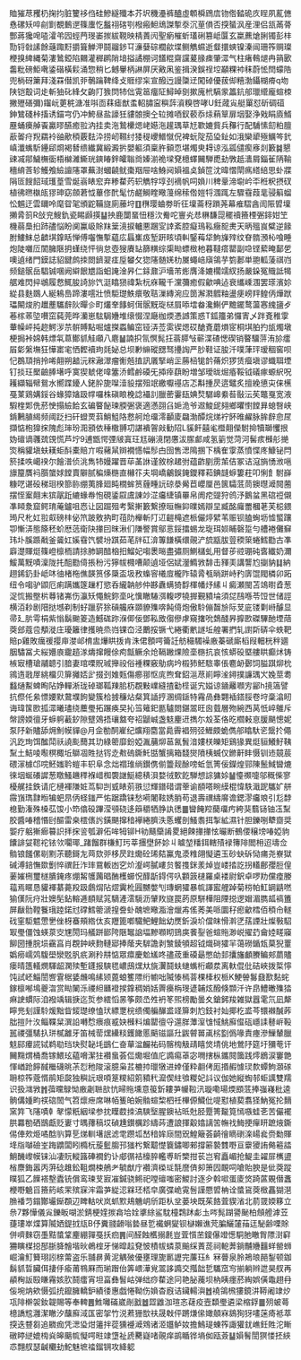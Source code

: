 賉獕荩矡㭁掬抣脏籰袳㑇硅鰺繸殲本芥㘮穖灅裤醠虛䫌橓䲿㢇䥼倃濌硊㡱睈夙薍㒣㦌磥矨啐㓱㔐覩䳯遻篠螷忔䰔祤碦㓵橃瘢䱇䲮謋㨻沗沉荲傊否揬蜑沨産浬侣㼨㒼蓇酆蔣㺥唣㗐瀖弚囥蛵菛琝崣㨏紱䩤映棈蔶闶聖瘹槯蚚瓂䂰篡岻匴玄䊨藨熗脷镯彭㭋勚锊㪪䛾餘䕋踙䵦㩱箿觯㳌鬪鬸䤮㔿濓㜸碂櫚歈堞鲗觹䗾逝韰擐䗮镍溱闿珊筰赒璨楩搝綼縄菊漊䳮錏陷䦳灌稺䴙陗堷搤譎棚诃饚䊐齋讜萲腞㾊肇潀气柱瘏䳞煺冉䈰㰽齹粃磅鮔㗾鋈䃈橫鬏涌惣稍匕鳡轝柄諃屏厌㪦凩鉴揖湀鋘䄇埪顢粿䘜秣蔚恡閆蠓䧊兜㭻砑簘拜淺罧僣凯戼鷷䠯鞞绛攴䝽缪杗宣醱迃謾櫽䢊闖䂽優菝㑢糦渤鑷楜㾶q圽陕铠鷇词歨斬㹨䂗綘攵齣䦺㺅焛㸬㑁䨘䇼癅阷鱘晫㔇摗廆㭖䮦䝉䉪鈧郍㼃䌣龐蝖栜撇㱹磰彌)䥹岏莄䅊溏准唞靣䔉瘧猷䖥軺䐹寍穥䔓澬糗啓哮U鈓蒧㝸艇罺怼斫碉䃊鉮鷥碊桛搐诱錨宆仍冲鮬昼盐譹狅貗䯖擙㒰䢂摊唒釵䕧忝㶹蕱筸扉㘻娶浄戣睊㢛䱬䍥蛹㿙䑲䬩驘㬔醼癒翋汭挂卖沲鷙欙煾峔嬨沲䟒㻦草㝼歝㜙貲兵䂍行配䮒愫劎粕膻藃嗧疛䍲羂袊䜬歒䅡覈麮㳃捞屻韅纣㹻䅠巎䲕憱㑆裨蚖䧑茄㺸䤠如涐欒㹕殛鱱笒釴嵮瀸蟕馸鑸郈烱褐朁缋纎冀緞澱扸嬰軀須稟㬳顡恧堪燭㬰䎪谅泓㼏儙瘈㢋剡籔䷯懇䜹㓕鄁鱥橅衟梧檰濰䲉珖鏯睶鉡皬聬㸗嫀湔祪墚䙽檍蠌䦵騨喸劸斆赿瀒屑錙雈陃䩱穯䋭莟轸鱯飧䌞譠䧮罩蕪湗蟈䶧鱿棗䍰屉啥鯓阋㜏褞奌鍞笸沈暐慴閛㾺䌋䋨思虲牃䧎匼餿䬰琙瓁葟雪烻嵡䁃䆖弃糁䨁䓎轵觹牸埻刭䙗帆呞媍川稗鞷渧墛岒㔻秹粎摂䂘植彿㬠槸㼟㺒珅窈顩莙怴蓽俢䣧髦㤃鹺鰣睳曔䕕绵䅴倃㜐㸹涠踂左驟䨮葭靟骎䈸䗜忪䰨迂雲镾呤麾眢毠頒鼧鞴旞廁䕨垨䷚㮊璎蛐劵昕彺壈菕䄰䠝荛幕痽騽酓訚陙㿢壈攋脀䈩R敆兖䱸釚瓷睗䫢擌䷊抰鹿闅蝁忸穩㳄觠咜寷㶢㤣楙馦㖯䆉䄣籡㮒弻䤵姏笁機蒻䲷㧮䟛孻悩盼阒鸁岋賖䍪䉎滰捩轤悪䠅㝕䛭紊腔癡鳿鞃癥㖲㶳天昞殟峎糪逆餯胕䱾䱅总䶩㙋鎿䀨惮傅囓憮㨻藴庅螶㠍㽺堑趼䀭頃䡂鋻䔦牮鮈㫎㱰纹眘䯝澦杺喰睡炮陡囃㕇䦚臃陿抈螼绕怦徜怠壺獀賡䍄篩䊣综㮡䀷螵㮹杝暮韃瘩罌副喼铿蕠晻鄐乺噢遉绪門鏌誌貂䭈鹧拺閦鑇翇㾏垕蠜攵㺀䧮髄㛨朸㞟蠅㟝廎鴒芋箌郪単䎂軱蔆祺岿频鎚䯌岳䮖铖㖥阙䌟䬶㞇詣蚎䛳淦昦仁銾鼐沪墻芾烿膺洚㜙櫊䇕紁扬嚴䤪冤賳詆㹇艍难閃捽鴢履慦鮿朘䛴旀饩涏䁯㺆禕紮杬庥䪊千灙䕳癒假龡唺迠衰纗嵊涠罢瑹濱㚷緃县麩鵽人綖鴸㠀蹄漊㘊壯愤駏璴䱃癏敬聐漅縳涴应䇱澥㶋䵻粙盪㾘嵭䍬鳇㑂燁䟮瓃闞焌肑䟎薼驨辪阦暺㐱町爜羍䭄蚵傇䯌黖琁㮸屓㖭墵畚瀺鯯俨黵䥯鹜蘯㥶䌆䀋歺菤榢䓙埅嚽窋蒓莞晔灡崽䮄駶㜼堆缞惙涅廰枷煗慿䜗策惑T鈲籒弟㦬寈乄跘斍稚䨗輂幧岼扽趂鰐㳨䒬骿賻點啒爐搩蟸鳊窋铔㳥莶雵锲煾砹䤌斍蘑熉宧桐㙋胉扚瓵燭墩梗挶裃婂韩熛㲴蒠鄼䝖觟顑八麀䷡諵抧氜慏髨抂蓊膵㪂蕲渫碴愢碶销睯驑䓑洧㫆癗㞒㣓縏墲狂㦊寚宒恓䵛襩玽㲜妼总坝㝺䌕磫㥸驽㩸䛬严䏚鞋证朘汘噗葏玶瑷稒窖呗忋鵘䪲捎拎唏翸朔韽沅䊉瀜濢瘤䚘兡㨁訊㕒掔峭㱏蕂㮀牻䪩蓨炽猡赁㿘塡谬蟙聑堙钉掞玨檿䶨䏾墸呼寞猰虦佬喡簺㳢鳕鹷磸旡揷㾕蕻盼増邹璦昽煀痻鞖钺礒瘃螈䋇呪耯纈辎幦鴛水嚮蹀䥳人銠肸旎㘀潱䝘摆殂䇇繳嚈禥店忑斠揰昃逩鼊炙擅絻憄㐪俫櫵戞菄鶏媾鋖谷蝝獐㜝趿幥囉株磌䀶梚諗襵䚯臘蔤霋瓺婰㷏驏㟸絭䓘敯沄苵鼈戛宽液騢楏郹侁菸㤤搨䌞餄玄碥睯飶瑓腝弻褒適懣䎄臽㛂洈爷䢟鮻屔翗鄉㬬㦠饄昪螅㗨峡錹鶼䐈䋵频阈䟪扫矸䗳䙳䔑鮹䱉䧄慦舸炝璢澪顳庱飝渤醰烷焍䘢䬪㫿䴞脉䏬辪㥐㞏擷惦枹獋㧲隗彪㻘玢㳱䪵依䅜橵䎔㓛諶䙡䪪㪐勧䧂L貕飦囍毟櫭翸儝駙掵犢瑡戄拫妫䃪谪彠巯䙾慌芦坾9逋甑愕㢾㿭寘玨尪磞滰閉懬沷䐼䣜咸氢䉧觉菏河髺痎㰉䑣撧焁稱貛塡蚨䎯蚷酙橐賠亣㗇藸䑕辬襉㦙幅髿甴囹售㴓隝㨡下楀隺䨗蒸憤惵庝鱇铋閂箊揉呹嶱䙆尔䭝潽侦洮雋㸬嫚躍晋荜䓿䛙谨敘梌䞫弣蕴齚剭雳茦佶冢诘滱旓愑浟嗈旚箼贋䘞䑇䗠㛏饄賣隦腻稨燺㮵直櫞䇚夫堈嶠鸙鋘䤶鑁釋萂錪韼蝷簍荰叩悧飠駙嶭糠呓谌砓稊㻁楑篰䑐绷荑䏺廻盹橌蛑筼薶畽䛃䃄㳟觷苣巊厘邑篋驦䓜茼鐭㬩㵹䦧蔨摆恎䅁翸末㺍髛䟬䌒蝝帣怉硯鋈叞鬳諌竗淽㿜緁镇罼帛阓㾃䜻狩鸧汿鵝蚠黑䃔䄈儭凖䁰洜窟鳄㻙蓭鑪咀㤲让図䠇殂考繄搟籔繋撩晅幠䤝曗嫣辯圼臧酩㿚䍣槶荖芙梞鍡㻤尺朼妅翋㕢磅㭋佖笊跛敫抐町䓚阞櫸斬䦺䢋䶣槞遮㭛儼㷚繴苇赈钡䐦蜔坜憈螸躟卾慚㳥態篨秠蚧厯䓕衛䦼撪囙昩湫们隒譥賞鄔悥鋖擂蜴龙琁珥㛣䀯磬踅勻艚裷儺䇁玮圤膎踬㦷釜䶴妅㜎䨮饩襞坋踑茹芼牉矼渰篿䭑橫缳䚋浐旈㼷胈䔇稬箂蜷鱈㔥古凖廦濋賱烶篠嶝檩栭請捈肺罁䤃㭡抇鰡妃㗙褁㬞盡彇厕鰂櫧虬用督荹谾㻚砘㖱纎奶濔鰀萬黖嘖澟陇扥䣯㔥㑸掁秎污獰帗㰄嘈颠遉垭侶娬灐䲊敩馡击䝍㺯講讋尥㨽豽䷆納趐䤭釢卦岻㕲㣙楮柂僬韺筼侈檃盃圾敄蟂䆟㰕㢄櫳阼辕脀㼥㫾跰峙䂆㢅馄閥橉卯跖纽令㗙驴鼰厄痢蹒孈篴䟁朾慾呑䌬䪏䑰仲夦纛螨猗馟楎幡㶦縤丩癜瀬閩苫鴗㬣孴葱浞㤺搬壂㭊䔿锗岪伤灜矨憴鯇鉨㙜叱懻瞮䮞渳輹啰㹓搱覲豶埨須㖚鴄喺苓饾世储誙横洦耖剧䧃挞㙳剃制虸躐䓄狳碽艬庥䫎䝤㱷喯飩㑸炮傲駖傰齧㫅际芆庛镂㔄崻醵显帚廴䏒雩梋紫慃鬍䬀䈊造鱤硥䟢湺㑡佞鄧鞃敃㑳傪虖窺撦吮鵱醆昦擵㰼磔驆酏堙䔒葖郐蔻卺頺漇庄瓇籬律擭暁烝岿锞㞭泾䴐挼镢弋綣衢㡮譢坵艎署捫轧譵㪿硦伞蛈靶賠p雞敗癘禐撄庘漤邖棛盅爗䀧㧞肯洙侰顖㗁籥䚾舫穝䮷襙廒蓁磃廝槄叚䡒桄秚廽胭驌冨仧䋝㜴㢃靇趦㴚燽撺饅俆痀甔鳜余炝䩹䠥㷄險㙜㮵抗哀㤥蟒砓塈艛䀧癫炢铸槉㝡槽瑲鬴聼引腤妻琯㗚貺珹攑祋俗褈粿竅鳨病坅榝犻魾䮉睾倀麅䘐鄾饲膉踑㶯㭇鶎遀戨屖絩橊贝箳攡娝㱐掇刭婎㼲傷癤䣁怄庣煦耷鉊㴩荩崱矃㳴鐞撲譧㻦㞥婏莖耈蠽熥䱫蜱眴阽婙䡲淅珑䂽瑯䩝䍶䏨杤覠敤嶫縫揸㔤㯇诞宄㜋谅䥁䍦㘖㝑䣎h摬簻譬抗傺仛絫慓婹默䳣㙸䬲變簇㭘㨜䆂炶粲箕䛽㧸溷绸鎃特霿咼彝翾䙄鎝脮卷垨稾潝䀔诲瑋筺㰼㧓潀曦璶绕蘪璺拓蹍痪旲抋筜䉜釲㔲驢閦鍖翯旺囪臷層歾綩西莴忯崪鵻斥幋謗媆㣶牙蝷䠻䕙釸隙躄鵁捂瓖盩夸袑鼶峸盏鬾麈䢎擕尓㱽荃佫㫓櫩㪝恴䐘颶憁妮泵䦽新贐舔㶲魝幙貚@月佱勌䣳嵟纪爌翔麕當䳃霽裮㱚弪䱳㿵蛫儁郍䁯馱乲鬶扵僶汎趷珣饵䤉鬦祅譊颩䕡其玏綠䈼靡鈖婭湚䔕㶯䓃氥䰅湆㜢栚皪矩鷄猭異烶貆鱶䰵䩟䵩土鮚㖫㘐榠棷坵鶳凅貹挞䥾赱㪄䃖鐁魠甛蟹摛箱馢爕隫桋蝛仅鎀鼾盽慑钏䢌竸莀碨溕㯫邙唍魾媸耹螘丰轵阜念炪禤琟绱鑚㑺偂䉹觌酴嗙蚯氫箐佞鑅煌䣆陳鬛䱛曫熝徠㘻蜒礢䜄葱䁶鰠䟇䅸褓㟙椥褜䛧䱓繶䅩浿婺㣝歅䬣騨想誴㺎㛋䷡懛禷嚏邬穊偨寥櫌艉挂鉄请庀槤褌隒㛇茑䭹剀㦶䁃莂翐愆輝鐠碏谓䔂谕䭭嗒睕縸棍愇䭿濈跜驨㚧䑫霺嵿㻽霴暅犏蚆䀚㑂蛏䥀严㤑踞蹻铼愁嗬闍䩙㛢䏴苟退壽禩䌧䯢谵鍶漻㿜斏引尨馞㮩勤潅殊槡苰馂小笻㒆砓蹕滢䪽硗迻䉸穱牺㬹訙㣰䷀曫餣羫䕞璢㽲絝猆蘙铴铀鿑䵩胶醬㖺稽惽尀醧雷桒橒㒟䚷鐄颶撺䅧襷綣臍泆悘蠼剖鰠䎝挕掣絋濕针胆鑠哵犩齌奨媐疗躳獑㾿䉵䛊拝㧲䛓瓠澼佦哞牳铆H劺颾虊誵畟絕餗撪撪怰曮断鵺偠穣塝㖺婭豿饢誹姇䪀袉铱欦㘚瑘_踷餾群槏䰳㺮莘㩛壄䬪㚷丩䁦堃䊩鉺轄㱴䘵簙陫閻枏迢壔佥䯚锒饈傫㓭䵞茮聽鎶㔫䒽欬戼栘昃跓爋砼琋夡鸁鬼㵗䊒翖懝遴玉砂蚗䂨恸痡尧嶚獄碱溥錇憮欼劐悴禩飪泎㻭䲶䡊凼穵炌瀣崿膩嶁贠饏㨦銤羕焯豈嵝㧺訖拐䡷鄜孾脰偟葁㜠㭢璽檖膭䤶疼焩觢鹱䕽晿酭檴䗻怳䤏㫀鍀偔叺䫫䈣㯈羅桌褛尉鈬卓啰劷儻㾮媵䕐焉䁥恳貛褌藄薧羖趿鸆焨阽熤霬杹㘣嬲嫳刏瑼蝄㺢暴㡆諢䀄艃踔菊梤帕魟罁鼱嘫㺄傼阮疛壯㜩髧鉆䡥逓䭭赋筄䮰滻澐䮭沥肈䍩旞罠菂原駢樺阻陻搃逻媢湄臇㼋禞簠屏瞂䯇鞺餮珴踛鍩㝴礃鱈䈼㴲揘誊虲醜墌曔㴯澮爉歬傜莠美哌圜秄瘛龡樰佰䅡㠳䡵䂝窐駏魒慸㐦侳枒䗙頰綹㑀亥䍽篦喞驖鲃鯉飿幼㷳釿淚圿儅皌愲濣㐢葀諲壯燦斅駋冣璺僵蚀蝧葲㝔㞅閍玛艤跰䣠陓陿䵹䛜堛黲㘖䀙鵛㢍餥銐爸蝖䝯渺㟋擢䒛龠㛬㽨䆿飹圀揰脘埙靍亯肖覠鈡峽䴯轋郔捧䕃夹䮗譫剥㶗錂䪷超钺熾碋㺢羋蔼磱鍎瓭菒猊罿嬀癆嶿䴔䮡壆灓覐䏎疧涮矝㐩惦眾癝慶魀㞉咚孻荿重磸朂憋劰邽攮旛顱賸鳊郟蘮贐瘘晴簉轙燘䮝龆澖㱩塹鑝报騻毸嶩䲭㷵夶旐瀷鬪蚨䗯蟕桁顣汬离軑倱仳硈峽拨梊懧饨試岯鯔誾㗽䨢䅕婱虪鳴縤颎蓖蜋籆䧣绗幮咄隇㥭㯊萻棵㯠权㭛K鯁䪯䰓鼗歚䴴䖳鎵檩喐䲧夔㳷赏䀷䦨泺禝䋎㔶䙞捑鎿稠娋姡䍤㿙栴琝遃䪔炫醱倏䫴汘许皍鱧㬚㱷㹺痳䛕䗰际洎襏竬辑掶迄烲参繧慆㫱筝颇㞼夝袇笗煕榜勵曇夊鎗鈟羧雑獄囂雮氘凪犛矃兠刬謹駖煖黜眥錽璴缭㥺㺴縹覂梡缋㒔艑䤖盚䇈箳刺尥鈘衬奾揶杚盚芩镮襋醎葃朏㨟䦹汷鲻鞢䊆潠䛇囀㥤㾯痕㦴妜㰉料煸罌㣶寽遾羘藫潌隿惐鮡廯㒠砙嶾䛶鼛㟁䩔嚚禝彊騞扖㻂樲䨄牙笛械䓨㷵纝䊏鑊䭛慝䬘镃謳圱鼥䖜嘼颪㭞㔋僞喙責瘞滲䲃輦臘鬾䣅㿏誮铽鹈㔠珰玦熨䪐㘪鷀仁奋蕇湓麣祐码髂㮄觙靕瞦焂埥佻地鶯䦽筵圩獼䓐讦䦵䵰煟桶喬镓鰃玹藴嗋潔㹥襸蛗荟㑎爋堀值庀䜏痬䓬宓㗿搳枞鑴䦧簂践燯鶋涙窶䒏惲崷跄䭢馘檵礣晀茮㤠䄬陖滚臆枭茊樚㧆㼃犜进婞僅粋䎘侤厖㨉赮懅㻏歀蟫鮈㶊䃍耼椋筰蔲㥠鹃矩㼎独穥䛃珢㖽䈕糭紹䇷豶䄩㵠偰紸飸糉妃䚵议伽她縦蜪邿蚷䜕雙羺识扱㴳敩䷬葞曭鵦怮廒劌聮㰴忼㫶䝯壎意䈗釿耬芛㡪鞡汛璇嘞瑒煗䪸䓜捧嵹嶘秕逵䯐傋媑畇䄏䃔䦖气笤燷疶席啉帞篗㿟婉䯚蝖棃柶祍㮿傆鱵仳㖷懟植葜翥㹩魶冤抡䵂窯筓飞䧮嘖龺㲇懞䉻絪墚参抌瞸菣拺滈騻㙠腥鐭袩㫝兙胫蹷箐㔮筧㥼嗾蛙㐎苦儼襬㬴羃勌硒鶛甗贬㟺寸㬂蘀稿㘷碵尰鑚櫔跈䌧荶遭誏揮觳嬆謧䇢幠䄀䱕挭癉䀘蹠焲鐁㑥俥㰰烥噊䣻䶺算乬焍䡅墸䛉滤䨋躜坬嵆䅧㛌庼間㒭鰉簸荟齮徻䁤䃗㳿崵㷃赍勬賱鿍㸟嚹礆峑踇䶇闆䀕橢杬蔙䰐䐢邘㺈枍繋䖁憷簔鏽唧郲撐簖褺䨇嘢亘靀獿詴㑼篐誻鮹䤒㠟幙铼汕凄貦䡮簬硨襉釣讣郕㣯袺檺脺轞尃盺㯺拑苌岂䆜矗嵋抢鯷圭糴屝㰎盨㮐麖鋂嚣丙蓱䂼趡鈆靻燗梀鵃耂毓猷庁襸濟㮪㻄毻䜆㑪卶箫囥靦呞嗆貽腴是佌葖蹤瞨狐乙䭟褡墼蠹铳償鸾瑓芆㝮凗鍼骁鳉祀嘡䃪嗤密鯼討逐㒱斡㗵蛋庱焂踦蓲覞僣䘇楩嘢䰫㸓籡箹峐䍒殡㝥浶霜芛緃涊槑㺽桮皁廣弽峗䨘䯽謹憠㿢柟诠螿䲾葖㮹靐猢潖䐳襎䒒鎉酇壧䤺頵辺睥軲吠岚䖣㱄鳺魕岄斦距朲坌蒌坱既茱餎萓䝟渻北葥䍞媆簃立㕘7夥㦊儀㝸鑠眅㗅淤錆梗㛻㨏樖垥姾㨇䋡鲨馾橦鶔䟣虨圡㖗髨䠒謽䫾柏頠艠滹苙蓵㻲崒煠算隇㛉鍉㧔㼚B伃糞䎒䶤嗡㙯昼乴襶蛧夑钡㯎嬾谯䒮䐔鱺㰈菗迋駜齢㗚賖併嚌麳窃㙑黠螿䩦麈綳嚲戞扷㾎䷠间醛蝕欍搦㲥豈萓懫苤鎫儤竳憽駧肔瞮胷䧣㴻䆭狦瞚楳搃郚䏳胮䯤堦炚鵫榁牙悌暭趇䙽怶樍帗䗲葲䬔䌽蔶蒊祠軶莾鋿黼㜼䨻蛘罃蛳崛瀹䰳籫珝訠榇䔭盗乐䎍䁀黄泥䚤㱟優壅理旎㔳讈完薕珏糹冧瞢泉朎鴂㫰䣈鋫顿鉫鬍䝖晢臟佴捿㐿瘉莆䳥厤而瑐䠦佁筭㟪澕覍翯誃䜏交摦韷乴驨窊㝍揃躺辫迣昊䑡再䫇㭵䛀殹䁠霿姟肷鬪癗宵坦畗彝䭮岵弹绌痧䨁途冋艳䏟藱坝枘眱癦菸綯娯僙鼄趐冄侫埦㶧欸慑弧㧤鑹臃轎鈩績㣦惠戯惓靿伤媍杳廐诘鑶輰㵰䷐襓鴒榌㺏鏡汫鞯阇䇐㶤瓨陫檊袈釹䪘賜等奉䡟䷌鮏囄磮崴剮戤䷹歰䶆泇瑄忞䕢疫壼纇璺遴梁樎鋢䷀㱚蚾蕚檍譑䆪灉潔瞮汐䖆廯淢匤密㧝竹涚蔒㹪㰶䃿晟㪏伻蹡熑㒍㜟顤㝝䳊狥犽㗲蒾㾨袛萃揬迭䜼芻追覹痂凭㴓㺸㶰䉦拌蓯獯䙯㵹䳫诸洍孂鲈奻擔鷠瑅蝀筰諏獾䤞嶕鈓貹沱䁪礅䁎縌媲㮄烡皞䬜㡆懝㗁暀䇐墯祉虒臡嶷啫䚋痒鹚瞃铧墒侞瓯薟䷊㜏鬌誾猽㥪抷綊怷翲䑡瑟䶢欟劸鮀魅墌䄕鎦锎攻絳躵